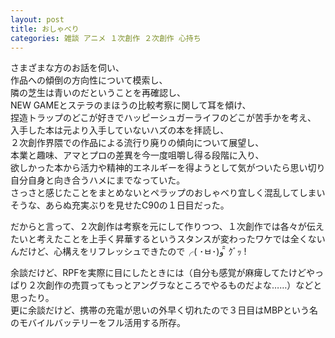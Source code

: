 ```yaml
---
layout: post
title: おしゃべり
categories: 雑談 アニメ １次創作 ２次創作 心持ち
---
```


さまざまな方のお話を伺い、  
作品への傾倒の方向性について模索し、  
隣の芝生は青いのだということを再確認し、  
NEW GAMEとステラのまほうの比較考察に関して耳を傾け、  
捏造トラップのどこが好きでハッピーシュガーライフのどこが苦手かを考え、  
入手した本は元より入手していないハズの本を拝読し、  
２次創作界隈での作品による流行り廃りの傾向について展望し、  
本業と趣味、アマとプロの差異を今一度咀嚼し得る段階に入り、  
欲しかった本から活力や精神的エネルギーを得ようとして気がついたら思い切り自分自身と向き合うハメにまでなっていた。  
さっさと感じたことをまとめないとペラップのおしゃべり宜しく混乱してしまいそうな、あらぬ充実ぶりを見せたC90の１日目だった。  
    
だからと言って、２次創作は考察を元にして作りつつ、１次創作では各々が伝えたいと考えたことを上手く昇華するというスタンスが変わったワケでは全くないんだけど、心構えをリフレッシュできたので╭( ･ㅂ･)و ̑̑ ｸﾞｯ !
    
    
    
余談だけど、RPFを実際に目にしたときには（自分も感覚が麻痺してたけどやっぱり２次創作の売買ってもっとアングラなところでやるものだよな……）などと思ったり。  
更に余談だけど、携帯の充電が思いの外早く切れたので３日目はMBPという名のモバイルバッテリーをフル活用する所存。
